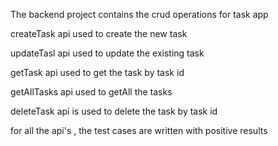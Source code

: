 The backend project contains the crud operations for task app

createTask api used to create the new task

updateTasl api used to update the existing task

getTask api used to get the task by task id

getAllTasks api used to getAll the tasks

deleteTask api is used to delete the task by task id

for all the api's , the test cases are written with positive results
